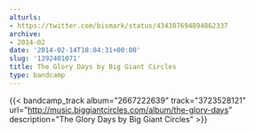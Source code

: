 ```yaml
---
alturls:
- https://twitter.com/bismark/status/434387694894862337
archive:
- 2014-02
date: '2014-02-14T18:04:31+00:00'
slug: '1392401071'
title: The Glory Days by Big Giant Circles
type: bandcamp
---
```


{{< bandcamp_track album="2667222639" track="3723528121" url="http://music.biggiantcircles.com/album/the-glory-days" description="The Glory Days by Big Giant Circles" >}}

